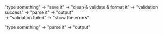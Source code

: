 
"type something" -> "save it" -> "clean & validate & format it"
                                                    -> "validation success" -> "parse it" -> "output"  
                                                    -> "validation failed" -> "show the errors"


"type something" -> "parse it" -> "output"
                                          